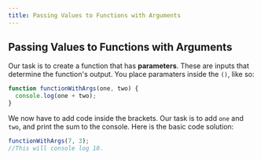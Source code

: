 ```yaml
---
title: Passing Values to Functions with Arguments
---
```

## Passing Values to Functions with Arguments

<!-- The article goes here, in GitHub-flavored Markdown. Feel free to add YouTube videos, images, and CodePen/JSBin embeds  -->
Our task is to create a function that has **parameters**. These are inputs that determine the function's output. You place paramaters inside the `()`, like so:

```javascript
function functionWithArgs(one, two) {
  console.log(one + two);
}
```
We now have to add code inside the brackets. Our task is to add `one` and `two`, and print the sum to the console. Here is the basic code solution:

```javascript
functionWithArgs(7, 3);
//This will console log 10.
```
